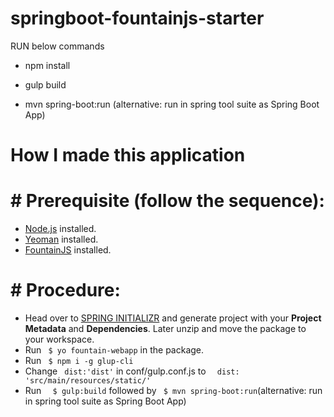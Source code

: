 # springboot-fountainjs-starter

RUN below commands

* npm install

* gulp build

* mvn spring-boot:run (alternative: run in spring tool suite as Spring Boot App)


# How I made this application

#  # Prerequisite (follow the sequence):

[Node.js]:<https://nodejs.org/en/>
[Yeoman]:<http://yeoman.io>
[FountainJS]:<http://fountainjs.io>
* [Node.js] installed.
* [Yeoman] installed.
* [FountainJS] installed.
  
#  # Procedure:
  [SPRING INITIALIZR]: <https://start.spring.io/>
* Head over to [SPRING INITIALIZR] and generate project with your <b>Project Metadata</b> and <b>Dependencies</b>. Later unzip and move the package to your workspace.
* Run ``` $ yo fountain-webapp``` in the package.
* Run ``` $ npm i -g glup-cli``` 
* Change ```  dist:'dist' ``` in conf/gulp.conf.js to  ```  dist: 'src/main/resources/static/'```
*  Run ```  $ gulp:build``` followed by ``` $ mvn spring-boot:run```(alternative: run in spring tool suite as Spring Boot App)
